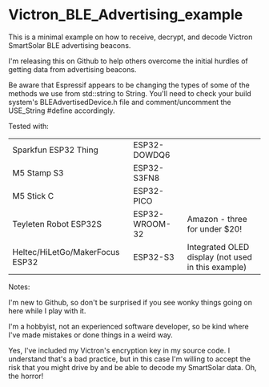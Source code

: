 # Victron_BLE_Advertising_example
This is a minimal example on how to receive, decrypt, and decode Victron SmartSolar BLE advertising beacons.

I'm releasing this on Github to help others overcome the initial hurdles of getting data from 
advertising beacons.

Be aware that Espressif appears to be changing the types of some of the methods we use from std::string to
String. You'll need to check your build system's BLEAdvertisedDevice.h file and comment/uncomment the
USE_String #define accordingly.

Tested with:<br>
<table>
	<tr><td>Sparkfun ESP32 Thing</td><td>ESP32-DOWDQ6</td></tr>
	<tr><td>M5 Stamp S3</td><td>ESP32-S3FN8</td></tr>
	<tr><td>M5 Stick C</td><td>ESP32-PICO</td></tr>
	<tr><td>Teyleten Robot ESP32S</td><td>ESP32-WROOM-32</td><td>Amazon - three for under $20!</td></tr>
	<tr><td>Heltec/HiLetGo/MakerFocus ESP32</td><td>ESP32-S3</td><td>Integrated OLED display (not used in this example)</td></tr>
</table>
Notes:

I'm new to Github, so don't be surprised if you see wonky things going on here while I play with it.

I'm a hobbyist, not an experienced software developer, so be kind where I've made mistakes or 
done things in a weird way.

Yes, I've included my Victron's encryption key in my source code. I understand that's a bad practice, but
in this case I'm willing to accept the risk that you might drive by and be able to decode my SmartSolar
data. Oh, the horror!
